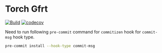 # Torch Gfrt

[![Build](https://github.com/tunakasif/torch-gfrft/actions/workflows/build.yml/badge.svg)](https://github.com/tunakasif/torch-gfrft/actions/workflows/build.yml)
[![codecov](https://codecov.io/gh/tunakasif/torch-gfrft/graph/badge.svg?token=ZLCAH7KS7F)](https://codecov.io/gh/tunakasif/torch-gfrft)

Need to run following `pre-commit` command for `commitizen` hook for `commit-msg` hook type.

```sh
pre-commit install --hook-type commit-msg
```
